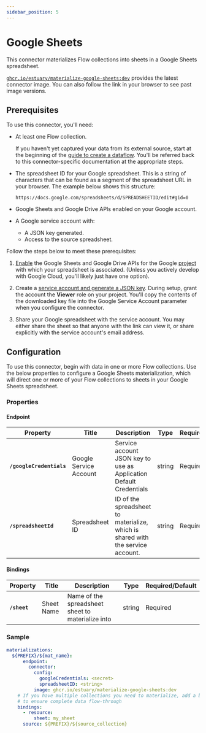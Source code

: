 ```yaml
---
sidebar_position: 5
---
```


# Google Sheets

This connector materializes Flow collections into sheets in a Google Sheets spreadsheet.

[`ghcr.io/estuary/materialize-google-sheets:dev`](https://ghcr.io/estuary/materialize-google-sheets:dev) provides the latest connector image. You can also follow the link in your browser to see past image versions.

## Prerequisites

To use this connector, you'll need:

* At least one Flow collection.

  If you haven't yet captured your data from its external source, start at the beginning of the [guide to create a dataflow](../../../guides/create-dataflow.md). You'll be referred back to this connector-specific documentation at the appropriate steps.

* The spreadsheet ID for your Google spreadsheet.
This is a string of characters that can be found as a segment of the spreadsheet URL in your browser. The example below shows this structure:

  `https://docs.google.com/spreadsheets/d/SPREADSHEETID/edit#gid=0`

* Google Sheets and Google Drive APIs enabled on your Google account.

* A Google service account with:
  * A JSON key generated.
  * Access to the source spreadsheet.

Follow the steps below to meet these prerequisites:

1. [Enable](https://support.google.com/googleapi/answer/6158841?hl=en) the Google Sheets and Google Drive APIs
for the Google [project](https://cloud.google.com/storage/docs/projects) with which your spreadsheet is associated.
(Unless you actively develop with Google Cloud, you'll likely just have one option).

2. Create a [service account and generate a JSON key](https://developers.google.com/identity/protocols/oauth2/service-account#creatinganaccount).
During setup, grant the account the **Viewer** role on your project.
You'll copy the contents of the downloaded key file into the Google Service Account parameter when you configure the connector.

3. Share your Google spreadsheet with the service account. You may either share the sheet so that anyone with the link can view it,
or share explicitly with the service account's email address.

## Configuration

To use this connector, begin with data in one or more Flow collections.
Use the below properties to configure a Google Sheets materialization, which will direct one or more of your Flow collections to sheets in your Google Sheets spreadsheet.

### Properties

#### Endpoint

| Property | Title | Description | Type | Required/Default |
|---|---|---|---|---|
| **`/googleCredentials`** | Google Service Account | Service account JSON key to use as Application Default Credentials | string | Required |
| **`/spreadsheetId`** | Spreadsheet ID | ID of the spreadsheet to materialize, which is shared with the service account. | string | Required |

#### Bindings

| Property | Title | Description | Type | Required/Default |
|---|---|---|---|---|
| **`/sheet`** | Sheet Name | Name of the spreadsheet sheet to materialize into | string | Required |

### Sample

```yaml
materializations:
  ${PREFIX}/${mat_name}:
	  endpoint:
        connector:
          config:
            googleCredentials: <secret>
            spreadsheetID: <string>
          image: ghcr.io/estuary/materialize-google-sheets:dev
	# If you have multiple collections you need to materialize, add a binding for each one
    # to ensure complete data flow-through
    bindings:
      - resource:
          sheet: my_sheet
      source: ${PREFIX}/${source_collection}
```